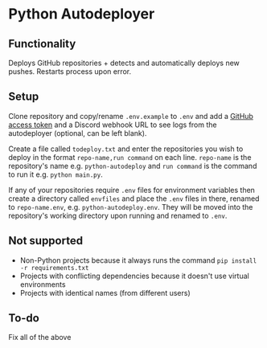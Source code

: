 # Python Autodeployer

## Functionality

Deploys GitHub repositories + detects and automatically deploys new pushes. Restarts process upon error.

## Setup

Clone repository and copy/rename `.env.example` to `.env` and add a [GitHub access token](https://github.com/settings/tokens) and a Discord webhook URL to see logs from the autodeployer (optional, can be left blank).

Create a file called `todeploy.txt` and enter the repositories you wish to deploy in the format `repo-name,run command` on each line. `repo-name` is the repository's name e.g. `python-autodeploy` and `run command` is the command to run it e.g. `python main.py`.

If any of your repositories require `.env` files for environment variables then create a directory called `envfiles` and place the `.env` files in there, renamed to `repo-name.env`, e.g. `python-autodeploy.env`. They will be moved into the repository's working directory upon running and renamed to `.env`.

## Not supported

- Non-Python projects because it always runs the command `pip install -r requirements.txt`
- Projects with conflicting dependencies because it doesn't use virtual environments
- Projects with identical names (from different users)

## To-do

Fix all of the above